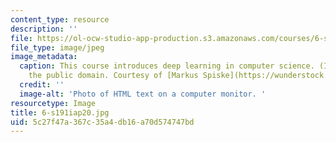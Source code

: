 ```yaml
---
content_type: resource
description: ''
file: https://ol-ocw-studio-app-production.s3.amazonaws.com/courses/6-s191-introduction-to-deep-learning-january-iap-2020/5c27f47a367c35a4db16a70d574747bd_6-s191iap20.jpg
file_type: image/jpeg
image_metadata:
  caption: This course introduces deep learning in computer science. (Image is in
    the public domain. Courtesy of [Markus Spiske](https://wunderstock.com/photo/html-code-on-a-laptop_uL4JekCVlxpt).)
  credit: ''
  image-alt: 'Photo of HTML text on a computer monitor. '
resourcetype: Image
title: 6-s191iap20.jpg
uid: 5c27f47a-367c-35a4-db16-a70d574747bd
---
```


